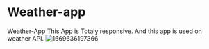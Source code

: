 # Weather-app
Weather-App
This App is Totaly responsive.
And this app is used on weather API.
![1669636197366](https://user-images.githubusercontent.com/86758672/204270886-2d5c2709-ef65-4451-ad02-49068c42b496.png)
